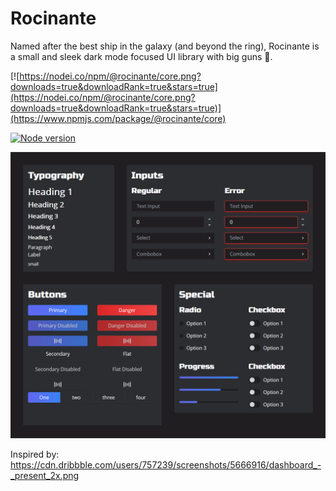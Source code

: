 # Rocinante

Named after the best ship in the galaxy (and beyond the ring), Rocinante is a small and sleek dark mode focused UI library with big guns 💪.

[![https://nodei.co/npm/@rocinante/core.png?downloads=true&downloadRank=true&stars=true](https://nodei.co/npm/@rocinante/core.png?downloads=true&downloadRank=true&stars=true)](https://www.npmjs.com/package/@rocinante/core)

[![Node version](https://img.shields.io/npm/v/@rocinante/core/latest.svg?style=flat)](https://www.npmjs.com/package/@rocinante/core)

![Library Image](assets/playground.PNG)

Inspired by: https://cdn.dribbble.com/users/757239/screenshots/5666916/dashboard_-_present_2x.png
